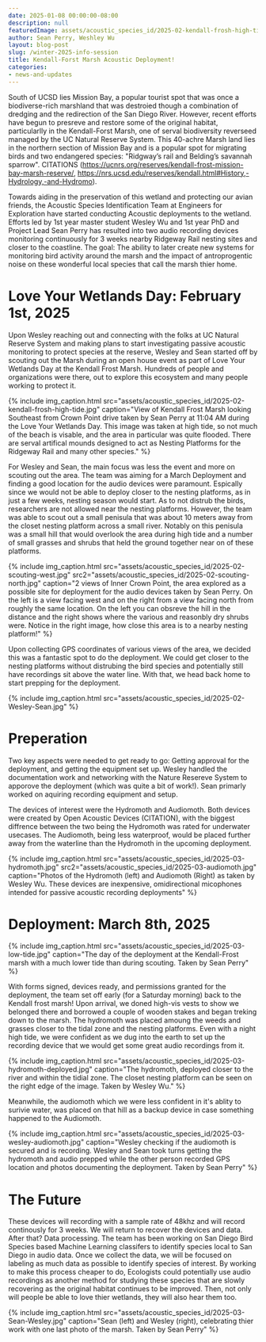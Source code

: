 ```yaml
---
date: 2025-01-08 00:00:00-08:00
description: null
featuredImage: assets/acoustic_species_id/2025-02-kendall-frosh-high-tide.jpg
author: Sean Perry, Weshley Wu
layout: blog-post
slug: /winter-2025-info-session
title: Kendall-Forst Marsh Acoustic Deployment!
categories:
- news-and-updates
---
```


South of UCSD lies Mission Bay, a popular tourist spot that was once a biodiverse-rich marshland that was destroied though a combination of dredging and the redirection of the San Diego River. However, recent efforts have begun to presreve and restore some of the original habitat, particularlly in the Kendall-Forst Marsh, one of serval biodiversity reverseed managed by the UC Natural Reserve System. This 40-achre Marsh land lies in the northern section of Mission Bay and is a popular spot for migrating birds and two endangered species: "Ridgway’s rail and Belding’s savannah sparrow". CITATIONS (https://ucnrs.org/reserves/kendall-frost-mission-bay-marsh-reserve/, https://nrs.ucsd.edu/reserves/kendall.html#History,-Hydrology,-and-Hydromo). 

Towards aiding in the preservation of this wetland and protecting our avian friends, the Acoustic Species Identification Team at Engineers for Exploration have started conducting Acoustic deployments to the wetland. Efforts led by 1st year master student Wesley Wu and 1st year PhD and Project Lead Sean Perry has resulted into two audio recording devices monitoring continuously for 3 weeks nearby Ridgeway Rail nesting sites and closer to the coastline. The goal: The ability to later create new systems for monitoring bird activity around the marsh and the impact of antroprogentic noise on these wonderful local species that call the marsh thier home.

# Love Your Wetlands Day: February 1st, 2025

Upon Wesley reaching out and connecting with the folks at UC Natural Reserve System and making plans to start investigating passive acoustic monitoring to protect species at the reserve, Wesley and Sean started off by scouting out the Marsh during an open house event as part of Love Your Wetlands Day at the Kendall Frost Marsh. Hundreds of people and organizations were there, out to explore this ecosystem and many people working to protect it.

{% include 
    img_caption.html
    src="assets/acoustic_species_id/2025-02-kendall-frosh-high-tide.jpg"
    caption="View of Kendall Frost Marsh looking Southeast from Crown Point drive taken by Sean Perry at 11:04 AM during the Love Your Wetlands Day. This image was taken at high tide, so not much of the beach is visable, and the area in particular was quite flooded. There are serval artifical mounds designed to act as Nesting Platforms for the Ridgeway Rail and many other species."
%}

For Wesley and Sean, the main focus was less the event and more on scouting out the area. The team was aiming for a March Deployment and finding a good location for the audio devices were paramount. Espically since we would not be able to deploy closer to the nesting platforms, as in just a few weeks, nesting season would start. As to not distrub the birds, researchers are not allowed near the nesting platforms. However, the team was able to scout out a small penisula that was about 10 meters away from the closet nesting platform across a small river. Notably on this penisula was a small hill that would overlook the area during high tide and a number of small grasses and shrubs that held the ground together near on of these platforms. 

{% include 
    img_caption.html
    src="assets/acoustic_species_id/2025-02-scouting-west.jpg"
    src2="assets/acoustic_species_id/2025-02-scouting-north.jpg"
    caption="2 views of Inner Crown Point, the area explored as a possible site for deployment for the audio devices taken by Sean Perry. On the left is a view facing west and on the right from a view facing north from roughly the same location. On the left you can obsreve the hill in the distance and the right shows where the various and reasonbly dry shrubs were. Notice in the right image, how close this area is to a nearby nesting platform!"
%}

Upon collecting GPS coordinates of various views of the area, we decided this was a fantastic spot to do the deployment. We could get closer to the nesting platforms without distrubing the bird species and potentially still have recordings sit above the water line. With that, we head back home to start prepping for the deployment. 

{% include 
    img_caption.html
    src="assets/acoustic_species_id/2025-02-Wesley-Sean.jpg"
%}

# Preperation

Two key aspects were needed to get ready to go: Getting approval for the deployment, and getting the equipment set up. Wesley handled the documentation work and networking with the Nature Resereve System to apporove the deployment (which was quite a bit of work!). Sean primarly worked on aquiring recording equipment and setup. 

The devices of interest were the Hydromoth and Audiomoth. Both devices were created by Open Acoustic Devices (CITATION), with the biggest diffrence between the two being the Hydromoth was rated for underwater usecases. The Audiomoth, being less waterproof, would be placed further away from the waterline than the Hydromoth in the upcoming deployment. 

{% include 
    img_caption.html
    src="assets/acoustic_species_id/2025-03-hydromoth.jpg"
    src2="assets/acoustic_species_id/2025-03-audiomoth.jpg"
    caption="Photos of the Hydromoth (left) and Audiomoth (Right) as taken by Wesley Wu. These devices are inexpensive, omidirectional micophones intended for passive acoustic recording deployments"
%}

# Deployment: March 8th, 2025

{% include 
    img_caption.html
    src="assets/acoustic_species_id/2025-03-low-tide.jpg"
    caption="The day of the deployment at the Kendall-Frost marsh with a much lower tide than during scouting. Taken by Sean Perry"
%}

With forms signed, devices ready, and permissions granted for the deployment, the team set off early (for a Saturday morning) back to the Kendall frost marsh! Upon arrival, we doned high-vis vests to show we belonged there and borrowed a couple of wooden stakes and began treking down to the marsh. The hydromoth was placed amoung the weeds and grasses closer to the tidal zone and the nesting platforms. Even with a night high tide, we were confident as we dug into the earth to set up the recording device that we would get some great audio recordings from it.


{% include 
    img_caption.html
    src="assets/acoustic_species_id/2025-03-hydromoth-deployed.jpg"
    caption="The hydromoth, deployed closer to the river and within the tidial zone. The closet nesting platform can be seen on the right edge of the image. Taken by Wesley Wu."
%}


Meanwhile, the audiomoth which we were less confident in it's ablity to surivie water, was placed on that hill as a backup device in case something happened to the Audiomoth.

{% include 
    img_caption.html
    src="assets/acoustic_species_id/2025-03-wesley-audiomoth.jpg"
    caption="Wesley checking if the audiomoth is secured and is recording. Wesley and Sean took turns getting the hydromoth and audio prepped while the other person recorded GPS location and photos documenting the deployment. Taken by Sean Perry"
%}

# The Future

These devices will recording with a sample rate of 48khz and will record continously for 3 weeks. We will return to recover the devices and data. After that? Data processing. The team has been working on San Diego Bird Species based Machine Learning classifers to identify species local to San Diego in audio data. Once we collect the data, we will be focused on labeling as much data as possible to identify species of interest. By working to make this process cheaper to do, Ecologists could potentially use audio recordings as another method for studying these species that are slowly recovering as the original habitat continues to be improved. Then, not only will people be able to love thier wetlands, they will also hear them too. 

{% include 
    img_caption.html
    src="assets/acoustic_species_id/2025-03-Sean-Wesley.jpg"
    caption="Sean (left) and Wesley (right), celebrating thier work with one last photo of the marsh. Taken by Sean Perry"
%}
